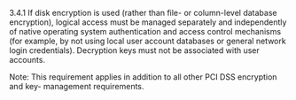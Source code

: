 3.4.1 If disk encryption is used (rather 
than file- or column-level database 
encryption), logical access must be 
managed separately and independently of 
native operating system authentication 
and access control mechanisms (for 
example, by not using local user account 
databases or general network login 
credentials). Decryption keys must not be 
associated with user accounts. 

Note: This requirement applies in addition 
to all other PCI DSS encryption and key-
management requirements. 


